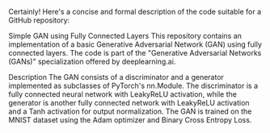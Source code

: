 
Certainly! Here's a concise and formal description of the code suitable for a GitHub repository:

Simple GAN using Fully Connected Layers
This repository contains an implementation of a basic Generative Adversarial Network (GAN) using fully connected layers. The code is part of the "Generative Adversarial Networks (GANs)" specialization offered by deeplearning.ai.

Description
The GAN consists of a discriminator and a generator implemented as subclasses of PyTorch's nn.Module. The discriminator is a fully connected neural network with LeakyReLU activation, while the generator is another fully connected network with LeakyReLU activation and a Tanh activation for output normalization. The GAN is trained on the MNIST dataset using the Adam optimizer and Binary Cross Entropy Loss.
